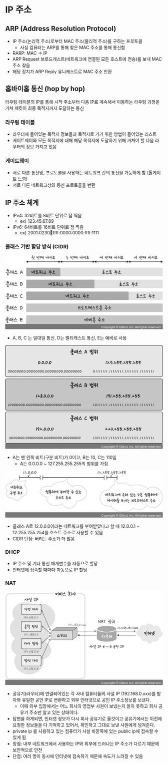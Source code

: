 # IP 주소

## ARP (Address Resolution Protocol)

- IP 주소(논리적 주소)로부터 MAC 주소(물리적 주소)를 구하는 프로토콜
    - 사실 컴퓨터는 ARP를 통해 찾은 MAC 주소를 통해 통신함
- RARP: MAC → IP
- ARP Request 브로드캐스트(네트워크에 연결된 모든 호스트에 전송)를 보내 MAC 주소 찾음
- 해당 장치가 ARP Reply 유니캐스트로 MAC 주소 반환

## 홉바이홉 통신 (hop by hop)

라우팅 테이블의 IP를 통해 시작 주소부터 다음 IP로 계속해서 이동하는 라우팅 과정을 거쳐 패킷이 최종 목적지까지 도달하는 통신

### 라우팅 테이블

- 라우터에 들어있는 목적지 정보들과 목적지로 가기 위한 방법이 들어있는 리스트
- 게이트웨이와 모든 목적지에 대해 해당 목적지에 도달하기 위해 거쳐야 할 다음 라우터의 정보 가지고 있음

### 게이트웨이

- 서로 다른 통신망, 프로토콜을 사용하는 네트워크 간의 통신을 가능하게 함 (톨게이트 느낌)
- 서로 다른 네트워크상의 통신 프로토콜을 변환

## IP 주소 체계

- IPv4: 32비트를 8비트 단위로 점 찍음
    - ex) 123.45.67.89
- IPv6: 64비트를 16비트 단위로 점 찍음
    - ex) 2001:0230:abcd:ffff:0000:0000:ffff:1111

### 클래스 기반 할당 방식 (CIDR)

![img.png](image/CIDR.png)

- A, B, C 는 일대일 통신, D는 멀티캐스트 통신, E는 예비로 사용

![img_1.png](image/클래스에_따른_범위.png)

- A는 맨 왼쪽 비트(구분 비트)가 0이고, B는 10, C는 110임
  - A는 0.0.0.0 ~ 127.255.255.255의 범위를 가짐

![img_2.png](image/네트워크_주소와_브로드캐스트_주소.png)

- 클래스 A로 12.0.0.0이라는 네트워크를 부여받았다고 할 때 12.0.0.1 ~ 12.255.255.254를 호스트 주소로 사용할 수 있음
- CIDR 단점: 버리는 주소가 더 많음

### DHCP

- IP 주소 및 기타 통신 매개변수를 자동으로 할당
- 인터넷에 접속할 때마다 자동으로 IP 할당

### NAT

![img_3.png](image/NAT_원리.png)

- 공유기(라우터)에 연결되어있는 각 사내 컴퓨터들의 사설 IP (192.168.0.xxx)를 받아와 유일한 공인 IP로 변환하고 외부 인터넷으로 공인 IP 주소정보를 보낸다.
  - 이때 외부 입장에서는 어느 회사의 영업부 사원이 보냈는지 알지 못하고 회사 공유기 주소만 알고 있는 상태이다.
- 답변을 하게되면, 인터넷 정보가 다시 회사 공유기로 올것이고 공유기에서는 이전에 요청한 정보들을 다 기억하고 있어서, 확인하고 그대로 보낸 사원에게 넘겨준다.
- private ip 를 사용하고 있는 컴퓨터가 사설 바깥쪽에 있는 public ip에 접속할 수 있게 됨
- 장점: 내부 네트워크에서 사용하는 IP와 외부에 드러나는 IP 주소가 다르기 때문에 보안적으로 안전
- 단점: 여러 명이 동시에 인터넷에 접속하기 때문에 속도가 느려질 수 있음
